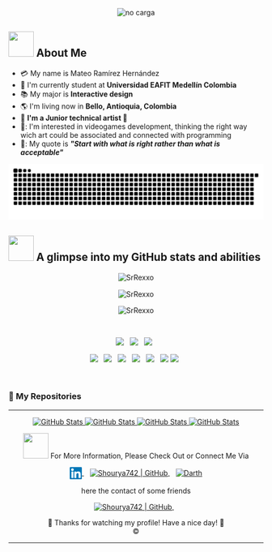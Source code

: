 <div align="center">
  <p align ="center">
  <img src="https://tenor.com/bHODA.gif"  alt="no carga"></img>
</p>
</div>


## <img src="https://raw.githubusercontent.com/nixin72/nixin72/master/wave.gif" width="50px" height="50px"></img> About Me

- :credit_card: My name is Mateo Ramírez Hernández
- :school: I'm currently student at **Universidad EAFIT Medellín Colombia**
- :books: My major is **Interactive design**
- 🌎 I'm living now in **Bello, Antioquia, Colombia**
- 🗿 **I'm a Junior technical artist 🐍**
- 🐳: I'm interested in videogames development, thinking the right way wich art could be associated and connected with programming 
- 📘: My quote is **_"Start with what is right rather than what is acceptable"_**
  
<p align = "center">
	<img src = "https://github.com/7oSkaaa/7oSkaaa/blob/output/github-contribution-grid-snake-dark.svg?" alt = "Snake Game"/>
</p>

  
## <img src="https://media2.giphy.com/media/QssGEmpkyEOhBCb7e1/giphy.gif?cid=ecf05e47a0n3gi1bfqntqmob8g9aid1oyj2wr3ds3mg700bl&rid=giphy.gif" width="50px" height="50px"> A glimpse into my GitHub stats and abilities
<div align="center">
<p><img align="center" src="https://github-readme-stats.vercel.app/api?username=DarthKar&theme=merko&show_icons=true&hide_border=true&count_private=true" alt="SrRexxo" /></p> 	
<p><img align="center" src="https://github-readme-streak-stats.herokuapp.com/?user=DarthKar&theme=merko&hide_border=true" alt="SrRexxo" /></p> 
<p><img align="center" src="https://github-readme-stats.vercel.app/api/top-langs/?username=DarthKar&theme=merko&show_icons=true&hide_border=true&layout=compact" alt="SrRexxo" /></p> 	
</div>
<br>



 
 <p  align="center">

<img src="https://img.shields.io/badge/Python-3776AB?style=for-the-badge&logo=python&logoColor=white" height="25">
  &nbsp;

<img src="https://img.shields.io/badge/CSS3-1572B6?style=for-the-badge&logo=css3&logoColor=white" height="25">
&nbsp;
  
  <img src="https://img.shields.io/badge/Arduino-00979D?style=for-the-badge&logo=Arduino&logoColor=white" height="25">
&nbsp;

</p>
<p align="center">

<img src="https://img.shields.io/badge/Java-ED8B00?style=for-the-badge&logo=java&logoColor=white" height="25">
&nbsp;

<img src="https://img.shields.io/badge/mysql-4479A1.svg?style=for-the-badge&logo=mysql&logoColor=white)" height="25">
&nbsp;
  <img src="https://img.shields.io/badge/HTML5-E34F26?style=for-the-badge&logo=html5&logoColor=white" height="25">
&nbsp;
  <img src="https://img.shields.io/badge/sqlite-%2307405e.svg?style=for-the-badge&logo=sqlite&logoColor=white" height="25">
&nbsp;
  <img src="https://img.shields.io/badge/r-%23276DC3.svg?style=for-the-badge&logo=r&logoColor=white" height="25">
&nbsp;
  <img src="https://img.shields.io/badge/Visual_Studio_Code-0078D4?style=for-the-badge&logo=visual%20studio%20code&logoColor=white" height="25">
<img src="https://img.shields.io/badge/Eclipse-2C2255?style=for-the-badge&logo=eclipse&logoColor=white" height="25">
&nbsp;

</p>
<br>
<h3> 📂 My Repositories </h3><hr>



<div>
  <p align="center">
    <a href="https://github.com/DarthKar/Proyecto-POO-2023-P1">
              <img src="https://github-readme-stats.vercel.app/api/pin/?username=DarthKar&repo=Proyecto-POO-2023-P1&theme=merko" alt="GitHub Stats" />
        </a>
    <a href="https://github.com/DarthKar/Proyecto-POO-2023-P2">
              <img src="https://github-readme-stats.vercel.app/api/pin/?username=DarthKar&repo=Proyecto-POO-2023-P2&theme=merko" alt="GitHub Stats" />
        </a>
        <a href="https://github.com/DarthKar/Language-learning-">
              <img src="https://github-readme-stats.vercel.app/api/pin/?username=DarthKar&repo=Language-learning-&theme=merko" alt="GitHub Stats" />
        </a>
        <a href="https://github.com/DarthKar/Proyecto-IS">
              <img src="https://github-readme-stats.vercel.app/api/pin/?username=DarthKar&repo=Proyecto-IS&theme=merko" alt="GitHub Stats" />
        </a>
  </p>
</div>

<p align="center">
<img src='https://raw.githubusercontent.com/ShahriarShafin/ShahriarShafin/main/Assets/handshake.gif' width="50px" height="50px"> For More Information, Please Check Out or Connect Me Via
</p>
<p align="center">
  
  <a href="https://co.linkedin.com/in/miguel-angel-peña-marin-71abb1267?trk=people-guest_people_search-card" target="_blank">
    <img align="center" alt="Shourya742 | Linkedin" width="24px" src="https://github.com/SatYu26/SatYu26/blob/master/Assets/Linkedin.svg" />
  </a> &nbsp;&nbsp;
  
  <a href="https://profile-summary-for-github.com/user/DarthKar" target="_blank">
    <img align="center" alt="Shourya742 | GitHub" width="26px" src="https://upload.wikimedia.org/wikipedia/commons/thumb/a/ae/Github-desktop-logo-symbol.svg/1024px-Github-desktop-logo-symbol.svg.png" />
  </a> &nbsp;&nbsp;

  <a href="mailto:miguelangelpenamarin@gmail.com">
    <img align="center" alt=Darth  width="26px" src="https://upload.wikimedia.org/wikipedia/commons/thumb/7/7e/Gmail_icon_%282020%29.svg/320px-Gmail_icon_%282020%29.svg.png"/>
  </a>

<div align="center">
  <p align="center">
   here the contact of some friends
  </p>
  <p align="center">
      <a href="https://github.com/Ritz38" target="_blank">
      <img align="center" alt="Shourya742 | GitHub" width="26px" src="https://upload.wikimedia.org/wikipedia/commons/thumb/a/ae/Github-desktop-logo-symbol.svg/1024px-Github-desktop-logo-symbol.svg.png" />
  </a> &nbsp;&nbsp;
  </p>
</div>

<div align="center">
  🦈 Thanks for watching my profile! Have a nice day! 🦈 <br/>
  &copy; 
</div>

---
